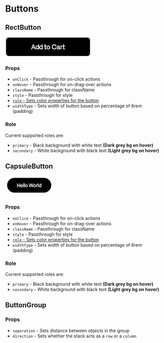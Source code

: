 # Buttons
## RectButton
<img alt="Logo" src="./primary.png" style="height: 4rem"></img>
### Props
- `onClick` - Passthrough for on-click actions
- `onHover` - Passthrough for on-drag-over actions
- `className` - Passthrough for className
- `style` - Passthrough for style
- [`role` - Sets color properties for the button](#role)
- `widthType` - Sets width of button based on percentage of 6rem (padding)
### Role
Current supported roles are:
- `primary` - Black background with white text **(Dark grey bg on hover)**
- `secondary` - White background with black text **(Light grey bg on hover)**

## CapsuleButton
<img alt="Logo" src="./secondary.png" style="height: 4rem"></img>
### Props
- `onClick` - Passthrough for on-click actions
- `onHover` - Passthrough for on-drag-over actions
- `className` - Passthrough for className
- `style` - Passthrough for style
- [`role` - Sets color properties for the button](#role)
- `widthType` - Sets width of button based on percentage of 6rem (padding)
### Role
Current supported roles are:
- `primary` - Black background with white text **(Dark grey bg on hover)**
- `secondary` - White background with black text **(Light grey bg on hover)**


## ButtonGroup
### Props
- `seperation` - Sets distance between objects in the group
- `direction` - Sets whether the stack acts as a `row` or a `column`
